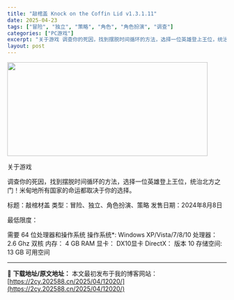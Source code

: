 ```yaml
---
title: "敲棺盖 Knock on the Coffin Lid v1.3.1.11"
date: 2025-04-23
tags: ["冒险", "独立", "策略", "角色", "角色扮演", "调查"]
categories: ["PC游戏"]
excerpt: "关于游戏 调查你的死因，找到摆脱时间循环的方法，选择一位英雄登上王位，统治北方之门！米甸地所有国家的命运都取决于你的选择。 标题：敲棺材盖 类型：冒险、独立、角色扮演、策略 发售日期：2024年8月8日 最低限度： 需要 64 位处理器和操作系统 操作系统*: Windows XP/Vista/7/&hellip;"
layout: post
---
```


<img class="aligncenter size-full wp-image-12014" src="https://2cy.202588.cn/wp-content/uploads/2025/04/2025042313150717.webp" alt="" width="460" height="215" />

关于游戏

调查你的死因，找到摆脱时间循环的方法，选择一位英雄登上王位，统治北方之门！米甸地所有国家的命运都取决于你的选择。

标题：敲棺材盖
类型：冒险、独立、角色扮演、策略
发售日期：2024年8月8日

最低限度：

需要 64 位处理器和操作系统
操作系统*: Windows XP/Vista/7/8/10
处理器： 2.6 Ghz 双核
内存： 4 GB RAM
显卡： DX10显卡
DirectX： 版本 10
存储空间: 13 GB 可用空间

---
📖 **下载地址/原文地址：** 本文最初发布于我的博客网站：[https://2cy.202588.cn/2025/04/12020/](https://2cy.202588.cn/2025/04/12020/)
